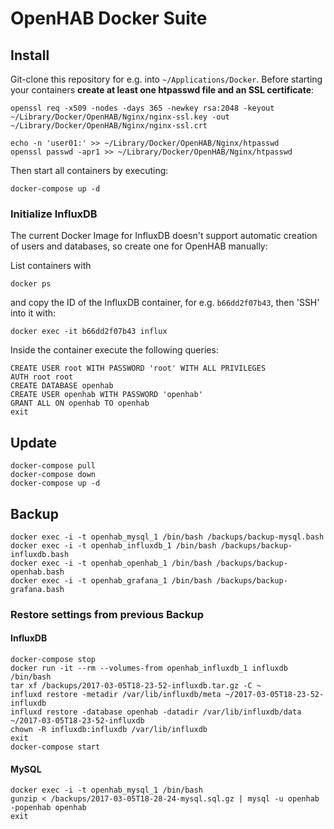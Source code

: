 OpenHAB Docker Suite
====================

## Install

Git-clone this repository for e.g. into `~/Applications/Docker`. Before starting your containers **create at least one htpasswd file and an SSL certificate**:

	openssl req -x509 -nodes -days 365 -newkey rsa:2048 -keyout ~/Library/Docker/OpenHAB/Nginx/nginx-ssl.key -out ~/Library/Docker/OpenHAB/Nginx/nginx-ssl.crt

	echo -n 'user01:' >> ~/Library/Docker/OpenHAB/Nginx/htpasswd
	openssl passwd -apr1 >> ~/Library/Docker/OpenHAB/Nginx/htpasswd

Then start all containers by executing:

	docker-compose up -d

### Initialize InfluxDB

The current Docker Image for InfluxDB doesn't support automatic creation of users and databases, so create one for OpenHAB manually:

List containers with

	docker ps

and copy the ID of the InfluxDB container, for e.g. `b66dd2f07b43`, then 'SSH' into it with:

	docker exec -it b66dd2f07b43 influx

Inside the container execute the following queries:

	CREATE USER root WITH PASSWORD 'root' WITH ALL PRIVILEGES
	AUTH root root
	CREATE DATABASE openhab
	CREATE USER openhab WITH PASSWORD 'openhab'
	GRANT ALL ON openhab TO openhab
	exit

## Update

	docker-compose pull
	docker-compose down
	docker-compose up -d

## Backup

	docker exec -i -t openhab_mysql_1 /bin/bash /backups/backup-mysql.bash
	docker exec -i -t openhab_influxdb_1 /bin/bash /backups/backup-influxdb.bash
	docker exec -i -t openhab_openhab_1 /bin/bash /backups/backup-openhab.bash
	docker exec -i -t openhab_grafana_1 /bin/bash /backups/backup-grafana.bash

### Restore settings from previous Backup

#### InfluxDB

	docker-compose stop
	docker run -it --rm --volumes-from openhab_influxdb_1 influxdb /bin/bash
	tar xf /backups/2017-03-05T18-23-52-influxdb.tar.gz -C ~
	influxd restore -metadir /var/lib/influxdb/meta ~/2017-03-05T18-23-52-influxdb
	influxd restore -database openhab -datadir /var/lib/influxdb/data ~/2017-03-05T18-23-52-influxdb
	chown -R influxdb:influxdb /var/lib/influxdb
	exit
	docker-compose start

#### MySQL

	docker exec -i -t openhab_mysql_1 /bin/bash
	gunzip < /backups/2017-03-05T18-28-24-mysql.sql.gz | mysql -u openhab -popenhab openhab
	exit

[1]: https://www.digitalocean.com/community/tutorials/how-to-create-a-self-signed-ssl-certificate-for-nginx-in-ubuntu-16-04
[2]: https://www.digitalocean.com/community/tutorials/how-to-set-up-password-authentication-with-nginx-on-ubuntu-14-04
